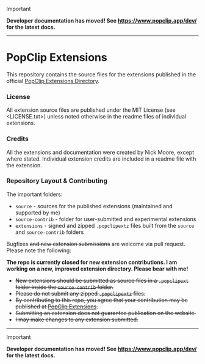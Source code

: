 > [!IMPORTANT]
> **Developer documentation has moved! See <https://www.popclip.app/dev/> for the latest docs.**

---

# PopClip Extensions

This repository contains the source files for the extensions published in the official [PopClip Extensions Directory](https://www.popclip.app/extensions/).

### License

All extension source files are published under the MIT License (see <LICENSE.txt>) unless noted otherwise in the readme files of individual extensions.

### Credits

All the extensions and documentation were created by Nick Moore, except where stated. Individual extension credits are included in a readme file with the extension.

### Repository Layout & Contributing

The important folders:

- `source` - sources for the published extensions (maintained and supported by me)
- `source-contrib` - folder for user-submitted and experimental extensions
- `extensions` - signed and zipped `.popclipextz` files built from the `source` and `source-contrib` folders

Bugfixes ~~and new extension submissions~~ are welcome via pull request. Please note the following:

**The repo is currently closed for new extension contributions. I am working on a new, improved extension directory. Please bear with me!**

- ~~New extensions should be submitted as source files in a `.popclipext` folder inside the `source-contrib` folder.~~
- ~~Please do not submit any zipped `.popclipextz` files.~~
- ~~By contributing to this repo, you agree that your contribution may be published at [PopClip Extensions](https://pilotmoon.com/popclip/extensions/).~~
- ~~Submitting an extension does not guarantee publication on the website.~~
- ~~I may make changes to any extension submitted.~~

----

> [!IMPORTANT]
> **Developer documentation has moved! See <https://www.popclip.app/dev/> for the latest docs.**

